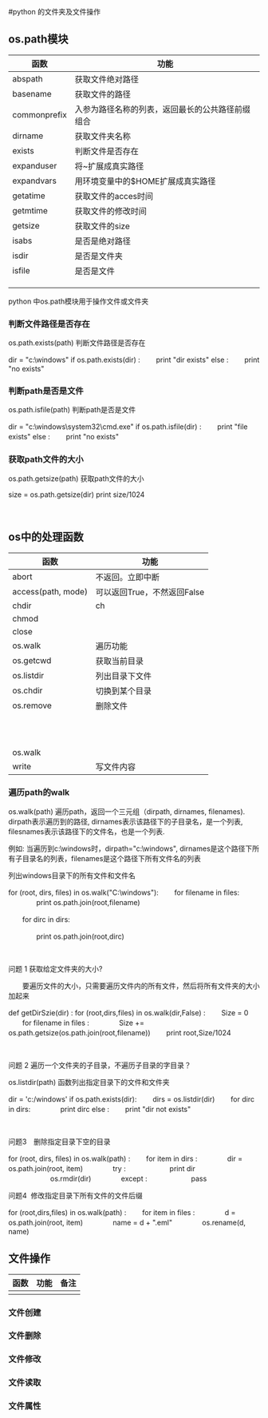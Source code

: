 #python 的文件夹及文件操作

## os.path模块

| 函数           | 功能                       |
| ------------ | ------------------------ |
| abspath      | 获取文件绝对路径                 |
| basename     | 获取文件的路径                  |
| commonprefix | 入参为路径名称的列表，返回最长的公共路径前缀组合 |
| dirname      | 获取文件夹名称                  |
| exists       | 判断文件是否存在                 |
| expanduser   | 将~扩展成真实路径                |
| expandvars   | 用环境变量中的$HOME扩展成真实路径      |
| getatime     | 获取文件的acces时间             |
| getmtime     | 获取文件的修改时间                |
| getsize      | 获取文件的size                |
| isabs        | 是否是绝对路径                  |
| isdir        | 是否是文件夹                   |
| isfile       | 是否是文件                    |
|              |                          |
|              |                          |
|              |                          |

python 中os.path模块用于操作文件或文件夹

### 判断文件路径是否存在

os.path.exists(path) 判断文件路径是否存在

dir = "c:\windows"
if os.path.exists(dir) :
　　print "dir exists"
else :
　　print "no exists"

### 判断path是否是文件 

os.path.isfile(path) 判断path是否是文件

dir = "c:\windows\system32\cmd.exe"
if os.path.isfile(dir) :
　　print "file exists"
else :
　　print "no exists"

### 获取path文件的大小

os.path.getsize(path) 获取path文件的大小

size = os.path.getsize(dir)
print size/1024

 

## os中的处理函数

| 函数                 | 功能                 |
| ------------------ | ------------------ |
| abort              | 不返回。立即中断           |
| access(path, mode) | 可以返回True，不然返回False |
| chdir              | ch                 |
| chmod              |                    |
| close              |                    |
| os.walk            | 遍历功能               |
| os.getcwd          | 获取当前目录             |
| os.listdir         | 列出目录下文件            |
| os.chdir           | 切换到某个目录            |
| os.remove          | 删除文件               |
|                    |                    |
|                    |                    |
|                    |                    |
|                    |                    |
|                    |                    |
|                    |                    |
|                    |                    |
|                    |                    |
|                    |                    |
|                    |                    |
|                    |                    |
| os.walk            |                    |
| write              | 写文件内容              |



### 遍历path的walk

os.walk(path) 遍历path，返回一个三元组（dirpath, dirnames, filenames). dirpath表示遍历到的路径, dirnames表示该路径下的子目录名，是一个列表, filesnames表示该路径下的文件名，也是一个列表. 

例如: 当遍历到c:\windows时，dirpath="c:\windows", dirnames是这个路径下所有子目录名的列表，filenames是这个路径下所有文件名的列表

列出windows目录下的所有文件和文件名

for (root, dirs, files) in os.walk("C:\windows"): 
　　for filename in files:
　　　　print os.path.join(root,filename)

　　for dirc in dirs:

　　　　print os.path.join(root,dirc)

 

问题 1 获取给定文件夹的大小?

　　要遍历文件的大小，只需要遍历文件内的所有文件，然后将所有文件夹的大小加起来

def getDirSzie(dir) :
for (root,dirs,files) in os.walk(dir,False) :
　　Size = 0
　　for filename in files :
　　　　Size += os.path.getsize(os.path.join(root,filename))
　　print root,Size/1024

 

问题 2 遍历一个文件夹的子目录，不遍历子目录的字目录？

os.listdir(path) 函数列出指定目录下的文件和文件夹

dir = 'c:/windows'
if os.path.exists(dir):
　　dirs = os.listdir(dir)
　　for dirc in dirs:
　　　　print dirc
else :
　　print "dir not exists"

 

问题3　删除指定目录下空的目录

for (root, dirs, files) in os.walk(path) :
　　for item in dirs :
　　　　dir = os.path.join(root, item)
　　　　try :
　　　　　　print dir
　　　　　　os.rmdir(dir)
　　　　except :
　　　　　　pass

问题4  修改指定目录下所有文件的文件后缀

for (root,dirs,files) in os.walk(path) :
　　for item in files :
　　　　d = os.path.join(root, item)
　　　　name = d + ".eml"
　　　　os.rename(d, name)





## 文件操作

| 函数   | 功能   | 备注   |
| ---- | ---- | ---- |
|      |      |      |





### 文件创建



### 文件删除



### 文件修改



### 文件读取



### 文件属性



